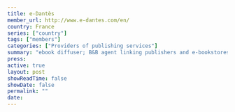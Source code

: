 ```yaml
---
title: e-Dantès
member_url: http://www.e-dantes.com/en/
country: France
series: ["country"] 
tags: ["members"]
categories: ["Providers of publishing services"]
summary: "ebook diffuser; B&B agent linking publishers and e-bookstores."
press:
active: true
layout: post
showReadTime: false
showDate: false
permalink: ""
date: 
---
```

